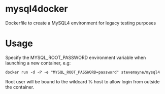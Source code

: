 mysql4docker
============

Dockerfile to create a MySQL4 environment for legacy testing purposes

Usage
=====

Specify the MYSQL_ROOT_PASSWORD environment variable when launching a new container, e.g:

<pre><code>docker run -d -P -e "MYSQL_ROOT_PASSWORD=password" stevemayne/mysql4</code></pre>

Root user will be bound to the wildcard % host to allow login from outside the container.